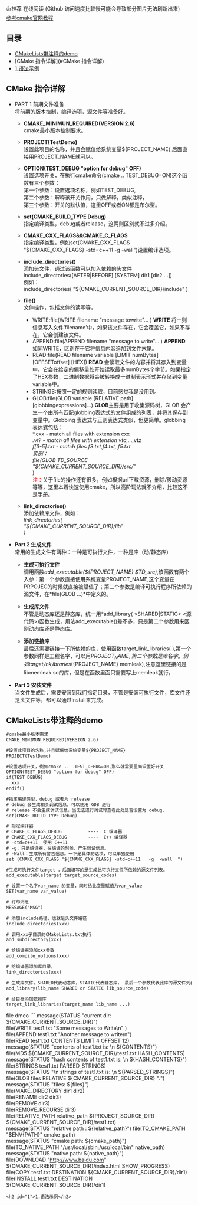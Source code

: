 👍推荐 在线阅读 (Github 访问速度比较慢可能会导致部分图片无法刷新出来)  
[参考cmake官网教程](https://cmake.org/cmake/help/latest/guide/tutorial/index.html#)
## 目录
- [CMakeLists带注释的demo](#CMakeLists带注释的demo)
- [CMake 指令详解](#CMake 指令详解)
- [1.语法示例](#1)
## CMake 指令详解  
- PART 1 前期文件准备  
将前期的版本控制，编译选项，源文件等准备好。
    - **CMAKE_MINIMUN_REQUIRED(VERSION 2.6)**  
    cmake最小版本控制要求。  
  
    - **PROJECT(TestDemo)**  
    设置此项目的名称，并且会赋值给系统变量${PROJECT_NAME},后面直接用PROJECT_NAME就可以。  
  
    - **OPTION(TEST_DEBUG "option for debug" OFF)**  
    设置选项开关，在执行cmake命令(cmake .. TEST_DEBUG=ON)这个函数有三个参数：  
                              第一个参数：设置选项名称，例如TEST_DEBUG,  
                              第二个参数：解释该开关作用，只做解释，类似注释，  
                              第三个参数：开关的默认值，这里OFF或者ON都是布尔型。  
                              
    - **set(CMAKE_BUILD_TYPE Debug)**  
    指定编译类型，debug或者relaase，这两则区别就不过多介绍。  
  
    - **CMAKE_CXX_FLAGS&&CMAKE_C_FLAGS**  
    指定编译类型，例如set(CMAKE_CXX_FLAGS "${CMAKE_CXX_FLAGS} -std=c++11 -g -wall")设置编译选项。  
  
    - **include_directories()**  
    添加头文件，通过该函数可以加入依赖的头文件  
    include_directories([AFTER|BEFORE] [SYSTEM] dir1 [dir2 ...])  
    例如：  
    include_directories(
      "${CMAKE_CURRENT_SOURCE_DIR}/include"
    )
    
    - **file()**  
    文件操作，包括文件的读写等，  
      - WRITE:file(WRITE filename "message towrite"... ) **WRITE** 将一则信息写入文件’filename’中，如果该文件存在，它会覆盖它，如果不存在，它会创建该文件。  
      - APPEND:file(APPEND filename "message to write"... ) **APPEND** 如同WRITE，区别在于它将信息内容追加到文件末尾。  
      - READ:file(READ filename variable [LIMIT numBytes] [OFFSEToffset] [HEX]) **READ** 会读取文件的内容并将其存入到变量中。它会在给定的偏移量处开始读取最多numBytes个字节。如果指定了HEX参数，二进制数据将会被转换成十进制表示形式并存储到变量variable中。  
      - STRINGS:按照一定的规则读取，目前感觉我是没用到。  
      - GLOB:file(GLOB variable [RELATIVE path] [globbingexpressions]...).**GLOB**主要是用于收集源码树，GLOB 会产生一个由所有匹配globbing表达式的文件组成的列表，并将其保存到变量中。Globbing 表达式与正则表达式类似，但更简单。globbing 表达式包括：  
        *.cxx     - match all files with extension cxx  
        *.vt?      - match all files with extension vta,...,vtz  
        f[3-5].txt - match files f3.txt,f4.txt, f5.txt  
        实例：  
        file(GLOB TD_SOURCE  
        "${CMAKE_CURRENT_SOURCE_DIR}/src/*"  
        )  
        <font color=#FF0000 >注：</font>关于file的操作还有很多，例如根据url下载资源，删除/移动资源等等，这里本着快速使用cmake，所以高阶玩法就不介绍，比较这不是手册。

    - **link_directories()**  
    添加依赖库文件，例如：  
   *link_directories(  
        "${CMAKE_CURRENT_SOURCE_DIR}/lib"  
      )*  
      
- **Part 2 生成文件**  
常用的生成文件有两种：一种是可执行文件，一种是库（动/静态库）
  - **生成可执行文件**  
  调用函数*add_executable(${PROJECT_NAME} $TD_src)*,该函数有两个入参：第一个参数直接使用系统变量PROJECT_NAME,这个变量在PRPOJEC的时候就直接被赋值了；第二个参数是编译可执行程序所依赖的源文件，在*file(GLOB ...)*中定义的。  
    
  - **生成库文件**  
  不管是动态库还是静态库，统一用*add_library(<name> <SHARED|STATIC> <源代码>)函数生成，用法add_executable()差不多，只是第二个参数用来区别动态库还是静态库。  
    
  - **添加链接库**  
  最后还需要链接一下所依赖的库，使用函数target_link_libraries(<name> <lib>),第一个参数同样是工程名字，可以用${PROJECT_NAME},第二个参数是库名字。例如target_link_libraries(${PROJECT_NAME} memleak),注意这里链接的是libmemleak.so的库，但是在函数里面只需要写上memleak就行。
  
- **Part 3 安装文件**  
  当文件生成后，需要安装到我们指定目录，不管是安装可执行文件，库文件还是头文件等，都可以通过install来完成。  
  
## CMakeLists带注释的demo

```CMakelists.txt
#cmake最小版本需求
CMAKE_MINIMUN_REQUIRED(VERSION 2.6)

#设置此项目的名称,并且赋值给系统变量${PROJECT_NAME}
PROJECT(TestDemo) 

#设置选项开关，例如cmake .. -TEST_DEBUG=ON,那么就需要里面设置好开关
OPTION(TEST_DEBUG "option for debug" OFF)
if(TEST_DEBUG)
  xxx
endif()

#指定编译类型，debug 或者为 release
# debug 会生成相关调试信息，可以使用 GDB 进行
# release 不会生成调试信息。当无法进行调试时查看此处是否设置为 debug.
set(CMAKE_BUILD_TYPE Debug)

# 指定编译器
# CMAKE_C_FLAGS_DEBUG          ----  C 编译器
# CMAKE_CXX_FLAGS_DEBUG        ----  C++ 编译器
# -std=c++11  使用 C++11
# -g：只是编译器，在编译的时候，产生调试信息。
# -Wall：生成所有警告信息。一下是具体的选项，可以单独使用
set (CMAKE_CXX_FLAGS "${CMAKE_CXX_FLAGS} -std=c++11   -g  -wall  ")

#生成可执行文件target ，后面填写的是生成此可执行文件所依赖的源文件列表。
add_executable(target target_source_codes) 

# 设置一个名字var_name 的变量，同时给此变量赋值为var_value
SET(var_name var_value)

# 打印消息
MESSAGE("MSG") 

# 添加include路径，也就是头文件路径
include_directories(xxx) 

# 调用xxx子目录的CMakeLists.txt执行
add_subdirectory(xxx) 

# 给编译器添加xxx参数
add_compile_options(xxx)

# 给编译器添加库目录，
link_directories(xxx)

# 生成库文件，SHARED代表动态库，STATIC代表静态库， 最后一个参数代表此库的源文件列表
add_library(lib_name SHARED or STATIC lib_source_code) 

# 给目标添加依赖库
target_link_libraries(target_name lib_name ...)
```

file dmeo ```
message(STATUS "current dir: ${CMAKE_CURRENT_SOURCE_DIR}")  
file(WRITE test1.txt "Some messages to Write\n" )  
file(APPEND test1.txt "Another message to write\n")  
file(READ test1.txt CONTENTS LIMIT 4 OFFSET 12)  
message(STATUS "contents of test1.txt is: \n ${CONTENTS}")  
file(MD5 ${CMAKE_CURRENT_SOURCE_DIR}/test1.txt HASH_CONTENTS)  
message(STATUS "hash contents of test1.txt is: \n ${HASH_CONTENTS}")  
file(STRINGS test1.txt PARSED_STRINGS)  
message(STATUS "\n strings of test1.txt is: \n ${PARSED_STRINGS}")  
file(GLOB files RELATIVE ${CMAKE_CURRENT_SOURCE_DIR} "*.*")  
message(STATUS  "files: ${files}")  
file(MAKE_DIRECTORY dir1 dir2)  
file(RENAME dir2 dir3)  
file(REMOVE dir3)  
file(REMOVE_RECURSE dir3)  
file(RELATIVE_PATH relative_path ${PROJECT_SOURCE_DIR} ${CMAKE_CURRENT_SOURCE_DIR}/test1.txt)  
message(STATUS "relative path : ${relative_path}")  
file(TO_CMAKE_PATH "$ENV{PATH}" cmake_path)  
message(STATUS "cmake path: ${cmake_path}")  
file(TO_NATIVE_PATH "/usr/local/sbin;/usr/local/bin" native_path)  
message(STATUS "native path: ${native_path}")  
file(DOWNLOAD "http://www.baidu.com" ${CMAKE_CURRENT_SOURCE_DIR}/index.html SHOW_PROGRESS)  
file(COPY test1.txt DESTINATION ${CMAKE_CURRENT_SOURCE_DIR}/dir1)  
file(INSTALL test1.txt DESTINATION ${CMAKE_CURRENT_SOURCE_DIR}/dir1)
```
<h2 id="1">1.语法示例</h2>

